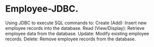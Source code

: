 # Employee-JDBC.
Using JDBC to execute SQL commands to: Create (Add): Insert new employee records into the database. Read (View/Display): Retrieve employee data from the database. Update: Modify existing employee records. Delete: Remove employee records from the database.
